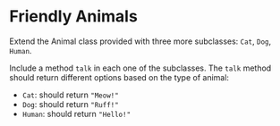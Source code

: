 # Friendly Animals

Extend the Animal class provided with three more subclasses: `Cat`, `Dog`, `Human`.

Include a method `talk` in each one of the subclasses. The `talk` method should return different options based on the type of animal:

* `Cat`: should return `"Meow!"`
* `Dog`: should return `"Ruff!"`
* `Human`: should return `"Hello!"`